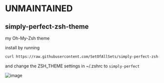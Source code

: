 # UNMAINTAINED

## simply-perfect-zsh-theme
my Oh-My-Zsh theme

install by running
```bash
curl https://raw.githubusercontent.com/SetOfAllSets/simply-perfect-zsh-theme/main/simply-perfect.zsh-theme > ~/.oh-my-zsh/custom/themes/simply-perfect.zsh-theme
```
and change the ZSH_THEME settings in ~/.zshrc to ``simply-perfect``

![image](https://user-images.githubusercontent.com/98566029/215363754-f16153f8-6e60-4002-8a20-c88ba95d145e.png)
